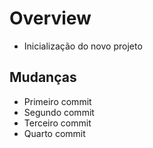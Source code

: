 # Overview
- Inicialização do novo projeto

## Mudanças
- Primeiro commit
- Segundo commit
- Terceiro commit
- Quarto commit